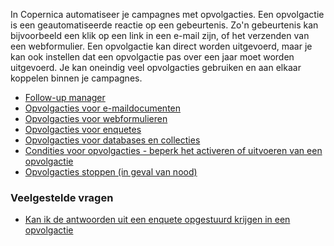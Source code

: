 In Copernica automatiseer je campagnes met opvolgacties. Een opvolgactie
is een geautomatiseerde reactie op een gebeurtenis. Zo'n gebeurtenis kan
bijvoorbeeld een klik op een link in een e-mail zijn, of het verzenden
van een webformulier. Een opvolgactie kan direct worden uitgevoerd, maar
je kan ook instellen dat een opvolgactie pas over een jaar moet worden
uitgevoerd. Je kan oneindig veel opvolgacties gebruiken en aan elkaar
koppelen binnen je campagnes.

-   [Follow-up
    manager](http://www.copernica.com/nl/ondersteuning/de-follow-up-manager)
-   [Opvolgacties voor
    e-maildocumenten](http://www.copernica.com/nl/ondersteuning/opvolgacties-voor-e-maildocumenten)
-   [Opvolgacties voor
    webformulieren](http://www.copernica.com/nl/ondersteuning/opvolgacties-voor-webformulieren)
-   [Opvolgacties voor
    enquetes](http://www.copernica.com/nl/ondersteuning/opvolgacties-voor-enquetes)
-   [Opvolgacties voor databases en
    collecties](http://www.copernica.com/nl/ondersteuning/opvolgacties-voor-databases-en-collecties)
-   [Condities voor opvolgacties - beperk het activeren of uitvoeren van
    een
    opvolgactie](http://www.copernica.com/nl/ondersteuning/condities-voor-opvolgacties-beperk-het-activeren-of-uitvoeren-van-een-opvolgactie)
-   [Opvolgacties stoppen (in geval van
    nood)](http://www.copernica.com/nl/ondersteuning/opvolgacties-van-een-mailing-stoppen)

### Veelgestelde vragen

-   [Kan ik de antwoorden uit een enquete opgestuurd krijgen in een
    opvolgactie](http://www.copernica.com/nl/ondersteuning/antwoorden-enquete-mailen-in-opvolgactie)

